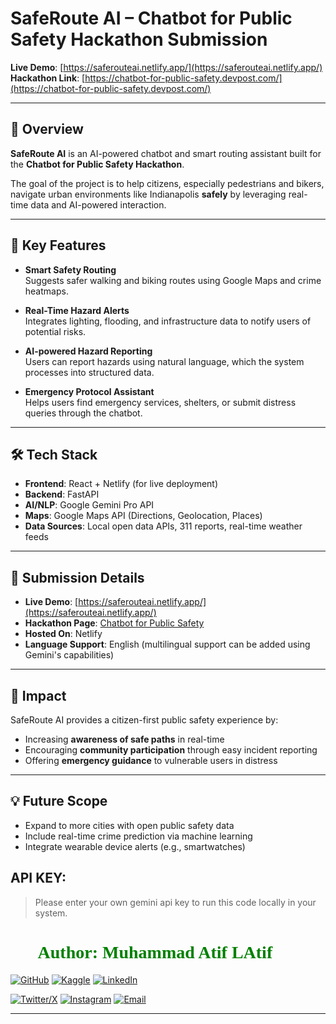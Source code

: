 # SafeRoute AI – Chatbot for Public Safety Hackathon Submission

**Live Demo**: [https://saferouteai.netlify.app/](https://saferouteai.netlify.app/)  
**Hackathon Link**: [https://chatbot-for-public-safety.devpost.com/](https://chatbot-for-public-safety.devpost.com/)

---

## 🧠 Overview

**SafeRoute AI** is an AI-powered chatbot and smart routing assistant built for the **Chatbot for Public Safety Hackathon**.

The goal of the project is to help citizens, especially pedestrians and bikers, navigate urban environments like Indianapolis **safely** by leveraging real-time data and AI-powered interaction.

---

## 🔐 Key Features

- **Smart Safety Routing**  
  Suggests safer walking and biking routes using Google Maps and crime heatmaps.

- **Real-Time Hazard Alerts**  
  Integrates lighting, flooding, and infrastructure data to notify users of potential risks.

- **AI-powered Hazard Reporting**  
  Users can report hazards using natural language, which the system processes into structured data.

- **Emergency Protocol Assistant**  
  Helps users find emergency services, shelters, or submit distress queries through the chatbot.

---

## 🛠 Tech Stack

- **Frontend**: React + Netlify (for live deployment)
- **Backend**: FastAPI
- **AI/NLP**: Google Gemini Pro API
- **Maps**: Google Maps API (Directions, Geolocation, Places)
- **Data Sources**: Local open data APIs, 311 reports, real-time weather feeds

---

## 📌 Submission Details

- **Live Demo**: [https://saferouteai.netlify.app/](https://saferouteai.netlify.app/)
- **Hackathon Page**: [Chatbot for Public Safety](https://chatbot-for-public-safety.devpost.com/)
- **Hosted On**: Netlify
- **Language Support**: English (multilingual support can be added using Gemini's capabilities)

---

## 🚀 Impact

SafeRoute AI provides a citizen-first public safety experience by:

- Increasing **awareness of safe paths** in real-time
- Encouraging **community participation** through easy incident reporting
- Offering **emergency guidance** to vulnerable users in distress

---

## 💡 Future Scope

- Expand to more cities with open public safety data
- Include real-time crime prediction via machine learning
- Integrate wearable device alerts (e.g., smartwatches)

## API KEY:
> Please enter your own gemini api key to run this code locally in your system.


<h1 style="font-family: 'poppins'; font-weight: bold; color: Green;">👨‍💻Author: Muhammad Atif LAtif</h1>

[![GitHub](https://img.shields.io/badge/GitHub-Profile-blue?style=for-the-badge&logo=github)](https://github.com/m-Atif-Latif) 
[![Kaggle](https://img.shields.io/badge/Kaggle-Profile-blue?style=for-the-badge&logo=kaggle)](https://www.kaggle.com/matiflatif) 
[![LinkedIn](https://img.shields.io/badge/LinkedIn-Profile-blue?style=for-the-badge&logo=linkedin)](https://www.linkedin.com/in/muhammad-atif-latif-13a171318?utm_source=share&utm_campaign=share_via&utm_content=profile&utm_medium=android_app)

[![Twitter/X](https://img.shields.io/badge/Twitter-Profile-blue?style=for-the-badge&logo=twitter)](https://x.com/mianatif5867?s=09) 
[![Instagram](https://img.shields.io/badge/Instagram-Profile-blue?style=for-the-badge&logo=instagram)](https://www.instagram.com/its_atif_ai/) 
[![Email](https://img.shields.io/badge/Email-Contact%20Me-red?style=for-the-badge&logo=email)](mailto:muhammadatiflatif67@gmail.com)

---

